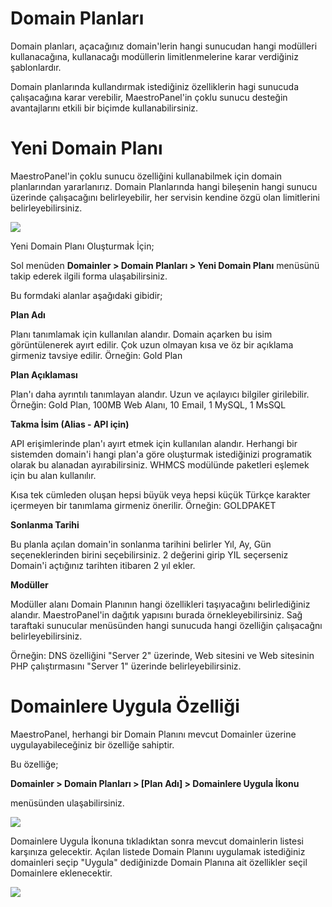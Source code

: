 # Domain Planları 

Domain planları, açacağınız domain'lerin hangi sunucudan hangi modülleri kullanacağına, kullanacağı modüllerin limitlenmelerine  karar verdiğiniz şablonlardır. 

Domain planlarında kullandırmak istediğiniz özelliklerin hagi sunucuda çalışacağına karar verebilir, MaestroPanel'in çoklu sunucu desteğin avantajlarını etkili bir biçimde kullanabilirsiniz.

# Yeni Domain Planı

MaestroPanel'in çoklu sunucu özelliğini kullanabilmek için domain planlarından yararlanırız. Domain Planlarında hangi bileşenin hangi sunucu üzerinde çalışacağını belirleyebilir, her servisin kendine özgü olan limitlerini belirleyebilirsiniz.

![](https://lh5.googleusercontent.com/g8LyHQOWMtnq1WDW8YiSXOo-rlu1St1pWYmn1GnAP6AY-A44cqgeAe45YNiVptubOI_Q7GfXdwLmoHspfWcSEfFdNnbPwLgnJn5soQEmSvhi5uwDNjG6BH6zfFAYLPeVOA)

Yeni Domain Planı Oluşturmak İçin;

Sol menüden **Domainler > Domain Planları > Yeni Domain Planı** menüsünü takip ederek ilgili forma ulaşabilirsiniz.

Bu formdaki alanlar aşağıdaki gibidir;

**Plan Adı**

Planı tanımlamak için kullanılan alandır. Domain açarken bu isim görüntülenerek ayırt edilir. Çok uzun olmayan kısa ve öz bir açıklama girmeniz tavsiye edilir. Örneğin: Gold Plan

**Plan Açıklaması**

Plan'ı daha ayrıntılı tanımlayan alandır. Uzun ve açılayıcı bilgiler girilebilir. Örneğin: Gold Plan, 100MB Web Alanı, 10 Email, 1 MySQL, 1 MsSQL

**Takma İsim (Alias - API için)**

API erişimlerinde plan'ı ayırt etmek için kullanılan alandır. Herhangi bir sistemden domain'i hangi plan'a göre oluşturmak istediğinizi programatik olarak bu alanadan ayırabilirsiniz. WHMCS modülünde paketleri eşlemek için bu alan kullanılır.

Kısa tek cümleden oluşan hepsi büyük veya hepsi küçük Türkçe karakter içermeyen bir tanımlama girmeniz önerilir. Örneğin: GOLDPAKET

**Sonlanma Tarihi**

Bu planla açılan domain'in sonlanma tarihini belirler Yıl, Ay, Gün seçeneklerinden birini seçebilirsiniz. 2 değerini girip YIL seçerseniz Domain'i açtığınız tarihten itibaren 2 yıl ekler.

**Modüller**

Modüller alanı Domain Planının hangi özellikleri taşıyacağını belirlediğiniz alandır. MaestroPanel'in dağıtık yapısını burada örnekleyebilirsiniz. Sağ taraftaki sunucular menüsünden hangi sunucuda hangi özelliğin çalışacağnı belirleyebilirsiniz.

Örneğin: DNS özelliğini "Server 2" üzerinde, Web sitesini ve Web sitesinin PHP çalıştırmasını "Server 1" üzerinde belirleyebilirsiniz.

# Domainlere Uygula Özelliği

MaestroPanel, herhangi bir Domain Planını mevcut Domainler üzerine uygulayabileceğiniz bir özelliğe sahiptir. 

Bu özelliğe;

**Domainler > Domain Planları > [Plan Adı] > Domainlere Uygula İkonu**

menüsünden ulaşabilirsiniz.

![](https://lh5.googleusercontent.com/Prb0PQOwCdMgulwYkqlXEWQaNHUXysUwFvrrOFE23dTq18E2Vjf0RHYYZy_BOveQToWUIZ-EhhshnJ48WG42hmjaVV9Lxstzt2_-EV3hT_rLKcFVrpDSXbp2ztgk_WFOKQ)

Domainlere Uygula İkonuna tıkladıktan sonra mevcut domainlerin listesi karşınıza gelecektir. Açılan listede Domain Planını uygulamak istediğiniz domainleri seçip "Uygula" dediğinizde Domain Planına ait özellikler seçil Domainlere eklenecektir.

![](https://lh5.googleusercontent.com/6o-Jaff5JQ26KOaXbuQPtYHpUoywocjDALvZMQTtnV8CUHZdHBsK9qNYMAwRu6LOvhgdDpX_0d2Zp0B3oBQsplH2-jWAiAb-7j90pQgcak8pAZTKC0bk_Z8hXui63k5HMg)


